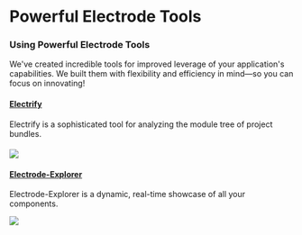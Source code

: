 # Powerful Electrode Tools

### Using Powerful Electrode Tools

We've created incredible tools for improved leverage of your application's capabilities. We built them with flexibility and efficiency in mind—so you can focus on innovating!

#### [Electrify](./powerful-electrode-tools/electrify.md)
Electrify is a sophisticated tool for analyzing the module tree of project bundles.

#### ![](https://cloud.githubusercontent.com/assets/360041/18318796/ea0ddae4-74d7-11e6-89cb-08e02e4b1683.gif)

#### [Electrode-Explorer](./powerful-electrode-tools/electrode-explorer.md)
Electrode-Explorer is a dynamic, real-time showcase of all your components.

![](http://www.electrode.io/img/electrode-explorer.png)
